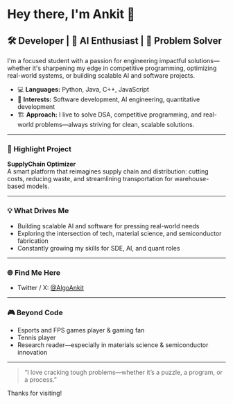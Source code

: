 # Hey there, I'm Ankit 👋

## 🛠️ Developer | 🤖 AI Enthusiast | 🧩 Problem Solver

I'm a focused student with a passion for engineering impactful solutions—whether it's sharpening my edge in competitive programming, optimizing real-world systems, or building scalable AI and software projects.

- 💻 **Languages:** Python, Java, C++, JavaScript  
- 🧠 **Interests:** Software development, AI engineering, quantitative development  
- 🏗️ **Approach:** I live to solve DSA, competitive programming, and real-world problems—always striving for clean, scalable solutions.

---

### 🚦 Highlight Project

**SupplyChain Optimizer**  
A smart platform that reimagines supply chain and distribution: cutting costs, reducing waste, and streamlining transportation for warehouse-based models.

---

### 💡 What Drives Me

- Building scalable AI and software for pressing real-world needs
- Exploring the intersection of tech, material science, and semiconductor fabrication
- Constantly growing my skills for SDE, AI, and quant roles

---

### 🌐 Find Me Here

- Twitter / X: [@AlgoAnkit](https://twitter.com/AlgoAnkit)

---

### 🎮 Beyond Code

- Esports and FPS games player & gaming fan  
- Tennis player  
- Research reader—especially in materials science & semiconductor innovation

---

> “I love cracking tough problems—whether it’s a puzzle, a program, or a process.”

Thanks for visiting!
